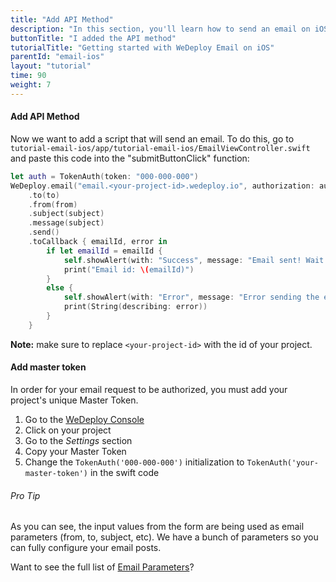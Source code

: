 ```yaml
---
title: "Add API Method"
description: "In this section, you'll learn how to send an email on iOS using the WeDeploy API Client."
buttonTitle: "I added the API method"
tutorialTitle: "Getting started with WeDeploy Email on iOS"
parentId: "email-ios"
layout: "tutorial"
time: 90
weight: 7
---
```


#### Add API Method

Now we want to add a script that will send an email. To do this, go to `tutorial-email-ios/app/tutorial-email-ios/EmailViewController.swift` and paste this code into the "submitButtonClick" function:

```swift
let auth = TokenAuth(token: "000-000-000")
WeDeploy.email("email.<your-project-id>.wedeploy.io", authorization: auth)
	.to(to)
	.from(from)
	.subject(subject)
	.message(subject)
	.send()
	.toCallback { emailId, error in
		if let emailId = emailId {
			self.showAlert(with: "Success", message: "Email sent! Wait a little bit until it arrives :)")
			print("Email id: \(emailId)")
		}
		else {
			self.showAlert(with: "Error", message: "Error sending the email")
			print(String(describing: error))
		}
	}
```

**Note:** make sure to replace `<your-project-id>` with the id of your project.

#### Add master token

In order for your email request to be authorized, you must add your project's unique Master Token.

1. Go to the <a href="https://console.wedeploy.com" target="_blank">WeDeploy Console</a>
2. Click on your project
3. Go to the _Settings_ section
4. Copy your Master Token
5. Change the `TokenAuth('000-000-000')` initialization to `TokenAuth('your-master-token')` in the swift code

<aside>

###### <span class="icon-16-star"></span> Pro Tip

As you can see, the input values from the form are being used as email parameters (from, to, subject, etc). We have a bunch of parameters so you can fully configure your email posts.

Want to see the full list of <a href="http://wedeploy.com/docs/email/sending-email.html" target="_blank">Email Parameters</a>?

</aside>
